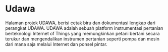 # Udawa
Halaman projek UDAWA, berisi cetak biru dan dokumentasi lengkap dari perangkat UDAWA. UDAWA adalah sebuah platform instrumentasi pertanian berteknologi Internet of Things yang memungkinkan petani bertani secara terukur dan mengendalikan instrumen pertanian seperti pompa dan mesin dari mana saja melalui Internet dan ponsel pintar.
